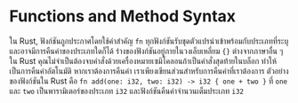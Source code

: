 # Functions and Method Syntax

ใน Rust, ฟังก์ชันถูกประกาศโดยใช้คำสำคัญ `fn` ทุกฟังก์ชันรับชุดตัวแปรนำเข้าพร้อมกับประเภทที่ระบุและอาจมีการคืนค่าของประเภทใดก็ได้ ร่างของฟังก์ชันอยู่ภายในวงเล็บเหลี่ยม `{}` ต่างจากภาษาอื่น ๆ ใน Rust คุณไม่จำเป็นต้องจบคำสั่งด้วยเครื่องหมายเซมิโคลอนถ้าเป็นคำสั่งสุดท้ายในบล็อก ทำให้เป็นการคืนค่าอัตโนมัติ หากเราต้องการคืนค่า เราเพียงเขียนส่วนสำหรับการคืนค่าที่เราต้องการ ตัวอย่างของฟังก์ชันใน Rust คือ `fn add(one: i32, two: i32) -> i32 { one + two }` ที่ `one` และ `two` เป็นพารามิเตอร์ของประเภท `i32` และฟังก์ชันคืนค่าจำนวนเต็มประเภท `i32`